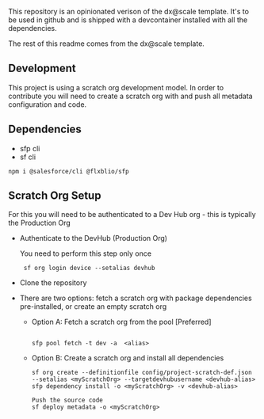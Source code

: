 This repository is an opinionated verison of the dx@scale template. It's to be used in github and is shipped with a devcontainer installed with all the dependencies.

The rest of this readme comes from the dx@scale template.

## Development

This project is using a scratch org development model. In order to contribute you will need to create a scratch org with and push all metadata configuration and code.

## Dependencies

- sfp cli
- sf cli

`npm i @salesforce/cli @flxblio/sfp`

## Scratch Org Setup

For this you will need to be authenticated to a Dev Hub org - this is typically the Production Org

- Authenticate to the DevHub (Production Org)

  You need to perform this step only once

  ```
   sf org login device --setalias devhub
  ```

- Clone the repository

- There are two options: fetch a scratch org with package dependencies pre-installed, or create an empty scratch org

  - Option A: Fetch a scratch org from the pool [Preferred]

    ```

    sfp pool fetch -t dev -a  <alias>
    ```

  - Option B: Create a scratch org and install all dependencies

    ```
    sf org create --definitionfile config/project-scratch-def.json --setalias <myScratchOrg> --targetdevhubusername <devhub-alias>
    sfp dependency install -o <myScratchOrg> -v <devhub-alias>

    Push the source code
    sf deploy metadata -o <myScratchOrg>

    ```
